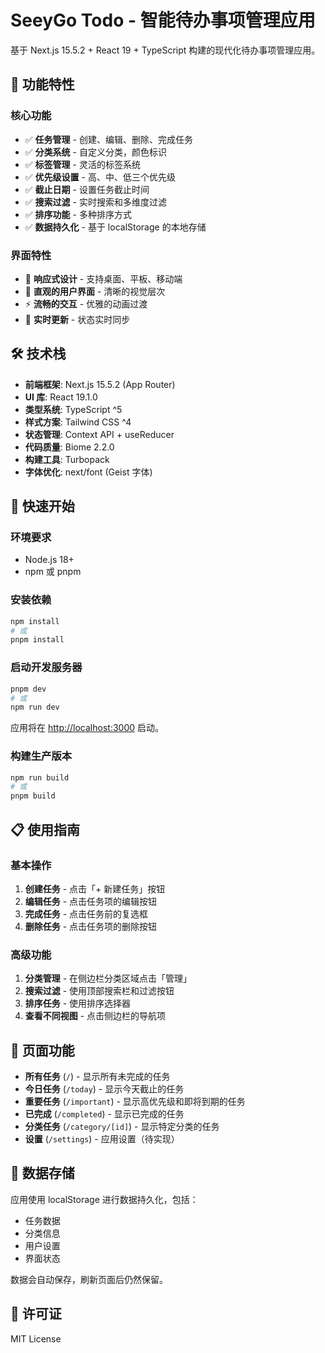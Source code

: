 # SeeyGo Todo - 智能待办事项管理应用

基于 Next.js 15.5.2 + React 19 + TypeScript 构建的现代化待办事项管理应用。

## 🚀 功能特性

### 核心功能
- ✅ **任务管理** - 创建、编辑、删除、完成任务
- ✅ **分类系统** - 自定义分类，颜色标识
- ✅ **标签管理** - 灵活的标签系统
- ✅ **优先级设置** - 高、中、低三个优先级
- ✅ **截止日期** - 设置任务截止时间
- ✅ **搜索过滤** - 实时搜索和多维度过滤
- ✅ **排序功能** - 多种排序方式
- ✅ **数据持久化** - 基于 localStorage 的本地存储

### 界面特性
- 🎨 **响应式设计** - 支持桌面、平板、移动端
- 🎯 **直观的用户界面** - 清晰的视觉层次
- ⚡ **流畅的交互** - 优雅的动画过渡
- 🔄 **实时更新** - 状态实时同步

## 🛠️ 技术栈

- **前端框架**: Next.js 15.5.2 (App Router)
- **UI 库**: React 19.1.0
- **类型系统**: TypeScript ^5
- **样式方案**: Tailwind CSS ^4
- **状态管理**: Context API + useReducer
- **代码质量**: Biome 2.2.0
- **构建工具**: Turbopack
- **字体优化**: next/font (Geist 字体)

## 🚦 快速开始

### 环境要求
- Node.js 18+
- npm 或 pnpm

### 安装依赖
```bash
npm install
# 或
pnpm install
```

### 启动开发服务器

```bash
pnpm dev
# 或
npm run dev
```

应用将在 [http://localhost:3000](http://localhost:3000) 启动。

### 构建生产版本
```bash
npm run build
# 或
pnpm build
```

## 📋 使用指南

### 基本操作
1. **创建任务** - 点击「+ 新建任务」按钮
2. **编辑任务** - 点击任务项的编辑按钮
3. **完成任务** - 点击任务前的复选框
4. **删除任务** - 点击任务项的删除按钮

### 高级功能
1. **分类管理** - 在侧边栏分类区域点击「管理」
2. **搜索过滤** - 使用顶部搜索栏和过滤按钮
3. **排序任务** - 使用排序选择器
4. **查看不同视图** - 点击侧边栏的导航项

## 🎯 页面功能

- **所有任务** (`/`) - 显示所有未完成的任务
- **今日任务** (`/today`) - 显示今天截止的任务
- **重要任务** (`/important`) - 显示高优先级和即将到期的任务
- **已完成** (`/completed`) - 显示已完成的任务
- **分类任务** (`/category/[id]`) - 显示特定分类的任务
- **设置** (`/settings`) - 应用设置（待实现）

## 💾 数据存储

应用使用 localStorage 进行数据持久化，包括：
- 任务数据  
- 分类信息
- 用户设置
- 界面状态

数据会自动保存，刷新页面后仍然保留。

## 📄 许可证

MIT License
